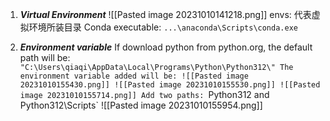 1. ***Virtual Environment***
![[Pasted image 20231010141218.png]]
envs: 代表虚拟环境所装目录
Conda executable: `...\anaconda\Scripts\conda.exe` 


2. ***Environment variable***
If download python from python.org, the default path will be:
`"C:\Users\qiaqi\AppData\Local\Programs\Python\Python312\"
The environment variable added will be:
![[Pasted image 20231010155430.png]]
![[Pasted image 20231010155530.png]]
![[Pasted image 20231010155714.png]]
Add two paths: `Python312 and Python312\Scripts`
![[Pasted image 20231010155954.png]]


